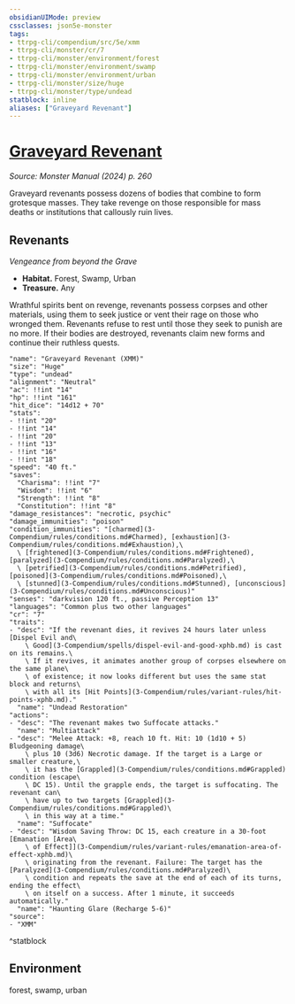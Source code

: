 ```yaml
---
obsidianUIMode: preview
cssclasses: json5e-monster
tags:
- ttrpg-cli/compendium/src/5e/xmm
- ttrpg-cli/monster/cr/7
- ttrpg-cli/monster/environment/forest
- ttrpg-cli/monster/environment/swamp
- ttrpg-cli/monster/environment/urban
- ttrpg-cli/monster/size/huge
- ttrpg-cli/monster/type/undead
statblock: inline
aliases: ["Graveyard Revenant"]
---
```

# [Graveyard Revenant](3-Compendium\bestiary\undead/graveyard-revenant-xmm.md)
*Source: Monster Manual (2024) p. 260*  

Graveyard revenants possess dozens of bodies that combine to form grotesque masses. They take revenge on those responsible for mass deaths or institutions that callously ruin lives.

## Revenants

*Vengeance from beyond the Grave*

- **Habitat.** Forest, Swamp, Urban  
- **Treasure.** Any  

Wrathful spirits bent on revenge, revenants possess corpses and other materials, using them to seek justice or vent their rage on those who wronged them. Revenants refuse to rest until those they seek to punish are no more. If their bodies are destroyed, revenants claim new forms and continue their ruthless quests.

```statblock
"name": "Graveyard Revenant (XMM)"
"size": "Huge"
"type": "undead"
"alignment": "Neutral"
"ac": !!int "14"
"hp": !!int "161"
"hit_dice": "14d12 + 70"
"stats":
- !!int "20"
- !!int "14"
- !!int "20"
- !!int "13"
- !!int "16"
- !!int "18"
"speed": "40 ft."
"saves":
  "Charisma": !!int "7"
  "Wisdom": !!int "6"
  "Strength": !!int "8"
  "Constitution": !!int "8"
"damage_resistances": "necrotic, psychic"
"damage_immunities": "poison"
"condition_immunities": "[charmed](3-Compendium/rules/conditions.md#Charmed), [exhaustion](3-Compendium/rules/conditions.md#Exhaustion),\
  \ [frightened](3-Compendium/rules/conditions.md#Frightened), [paralyzed](3-Compendium/rules/conditions.md#Paralyzed),\
  \ [petrified](3-Compendium/rules/conditions.md#Petrified), [poisoned](3-Compendium/rules/conditions.md#Poisoned),\
  \ [stunned](3-Compendium/rules/conditions.md#Stunned), [unconscious](3-Compendium/rules/conditions.md#Unconscious)"
"senses": "darkvision 120 ft., passive Perception 13"
"languages": "Common plus two other languages"
"cr": "7"
"traits":
- "desc": "If the revenant dies, it revives 24 hours later unless [Dispel Evil and\
    \ Good](3-Compendium/spells/dispel-evil-and-good-xphb.md) is cast on its remains.\
    \ If it revives, it animates another group of corpses elsewhere on the same plane\
    \ of existence; it now looks different but uses the same stat block and returns\
    \ with all its [Hit Points](3-Compendium/rules/variant-rules/hit-points-xphb.md)."
  "name": "Undead Restoration"
"actions":
- "desc": "The revenant makes two Suffocate attacks."
  "name": "Multiattack"
- "desc": "Melee Attack: +8, reach 10 ft. Hit: 10 (1d10 + 5) Bludgeoning damage\
    \ plus 10 (3d6) Necrotic damage. If the target is a Large or smaller creature,\
    \ it has the [Grappled](3-Compendium/rules/conditions.md#Grappled) condition (escape\
    \ DC 15). Until the grapple ends, the target is suffocating. The revenant can\
    \ have up to two targets [Grappled](3-Compendium/rules/conditions.md#Grappled)\
    \ in this way at a time."
  "name": "Suffocate"
- "desc": "Wisdom Saving Throw: DC 15, each creature in a 30-foot [Emanation [Area\
    \ of Effect]](3-Compendium/rules/variant-rules/emanation-area-of-effect-xphb.md)\
    \ originating from the revenant. Failure: The target has the [Paralyzed](3-Compendium/rules/conditions.md#Paralyzed)\
    \ condition and repeats the save at the end of each of its turns, ending the effect\
    \ on itself on a success. After 1 minute, it succeeds automatically."
  "name": "Haunting Glare (Recharge 5-6)"
"source":
- "XMM"
```
^statblock

## Environment

forest, swamp, urban